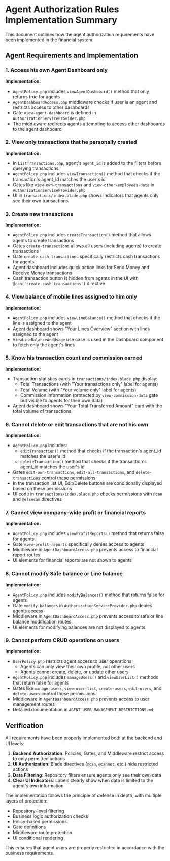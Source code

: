 # Agent Authorization Rules Implementation Summary

This document outlines how the agent authorization requirements have been implemented in the financial system.

## Agent Requirements and Implementation

### 1. Access his own Agent Dashboard only

**Implementation:**
- `AgentPolicy.php` includes `viewAgentDashboard()` method that only returns true for agents
- `AgentDashboardAccess.php` middleware checks if user is an agent and restricts access to other dashboards
- Gate `view-agent-dashboard` is defined in `AuthorizationServiceProvider.php`
- The middleware redirects agents attempting to access other dashboards to the agent dashboard

### 2. View only transactions that he personally created

**Implementation:**
- In `ListTransactions.php`, agent's `agent_id` is added to the filters before querying transactions
- `AgentPolicy.php` includes `viewTransaction()` method that checks if the transaction's agent_id matches the user's id
- Gates like `view-own-transactions` and `view-other-employees-data` in `AuthorizationServiceProvider.php`
- UI in `transactions/index.blade.php` shows indicators that agents only see their own transactions

### 3. Create new transactions

**Implementation:**
- `AgentPolicy.php` includes `createTransaction()` method that allows agents to create transactions
- Gates `create-transactions` allows all users (including agents) to create transactions
- Gate `create-cash-transactions` specifically restricts cash transactions for agents
- Agent dashboard includes quick action links for Send Money and Receive Money transactions
- Cash transaction button is hidden from agents in the UI with `@can('create-cash-transactions')` directive

### 4. View balance of mobile lines assigned to him only

**Implementation:**
- `AgentPolicy.php` includes `viewLineBalance()` method that checks if the line is assigned to the agent
- Agent dashboard shows "Your Lines Overview" section with lines assigned to the agent
- `ViewLineBalanceAndUsage` use case is used in the Dashboard component to fetch only the agent's lines

### 5. Know his transaction count and commission earned

**Implementation:**
- Transaction statistics cards in `transactions/index.blade.php` display:
  - Total Transactions (with "Your transactions only" label for agents)
  - Total Volume (with "Your volume only" label for agents)
  - Commission information (protected by `view-commission-data` gate but visible to agents for their own data)
- Agent dashboard shows "Your Total Transferred Amount" card with the total volume of transactions

### 6. Cannot delete or edit transactions that are not his own

**Implementation:**
- `AgentPolicy.php` includes:
  - `editTransaction()` method that checks if the transaction's agent_id matches the user's id
  - `deleteTransaction()` method that checks if the transaction's agent_id matches the user's id
- Gates `edit-own-transactions`, `edit-all-transactions`, and `delete-transactions` control these permissions
- In the transaction list UI, Edit/Delete buttons are conditionally displayed based on these permissions
- UI code in `transactions/index.blade.php` checks permissions with `@can` and `@elsecan` directives

### 7. Cannot view company-wide profit or financial reports

**Implementation:**
- `AgentPolicy.php` includes `viewProfitReports()` method that returns false for agents
- Gate `view-profit-reports` specifically denies access to agents
- Middleware in `AgentDashboardAccess.php` prevents access to financial report routes
- UI elements for financial reports are not shown to agents

### 8. Cannot modify Safe balance or Line balance

**Implementation:**
- `AgentPolicy.php` includes `modifyBalances()` method that returns false for agents
- Gate `modify-balances` in `AuthorizationServiceProvider.php` denies agents access
- Middleware in `AgentDashboardAccess.php` prevents access to safe or line balance modification routes
- UI elements for modifying balances are not displayed to agents

### 9. Cannot perform CRUD operations on users

**Implementation:**
- `UserPolicy.php` restricts agent access to user operations:
  - Agents can only view their own profile, not other users
  - Agents cannot create, delete, or update other users
- `AgentPolicy.php` includes `manageUsers()` and `viewUserList()` methods that return false for agents
- Gates like `manage-users`, `view-user-list`, `create-users`, `edit-users`, and `delete-users` control these permissions
- Middleware in `AgentDashboardAccess.php` prevents access to user management routes
- Detailed documentation in `AGENT_USER_MANAGEMENT_RESTRICTIONS.md`

## Verification

All requirements have been properly implemented both at the backend and UI levels:

1. **Backend Authorization**: Policies, Gates, and Middleware restrict access to only permitted actions
2. **UI Authorization**: Blade directives (`@can`, `@cannot`, etc.) hide restricted actions
3. **Data Filtering**: Repository filters ensure agents only see their own data
4. **Clear UI Indicators**: Labels clearly show when data is limited to the agent's own information

The implementation follows the principle of defense in depth, with multiple layers of protection:
- Repository-level filtering
- Business logic authorization checks
- Policy-based permissions
- Gate definitions
- Middleware route protection
- UI conditional rendering

This ensures that agent users are properly restricted in accordance with the business requirements.
